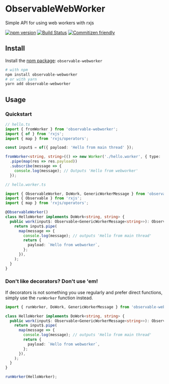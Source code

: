 # ObservableWebWorker

Simple API for using web workers with rxjs

[![npm version](https://badge.fury.io/js/observable-webworker.svg)](https://www.npmjs.com/package/observable-webworker)
[![Build Status](https://travis-ci.org/cloudnc/observable-webworker.svg?branch=master)](https://travis-ci.org/cloudnc/observable-webworker)
[![Commitizen friendly](https://img.shields.io/badge/commitizen-friendly-brightgreen.svg)](https://commitizen.github.io/cz-cli/)

## Install

Install the [npm package](https://www.npmjs.com/package/observable-webworker): `observable-webworker`

```sh
# with npm
npm install observable-webworker
# or with yarn
yarn add observable-webworker
```

## Usage

### Quickstart

```ts
// hello.ts
import { fromWorker } from 'observable-webworker';
import { of } from 'rxjs';
import { map } from 'rxjs/operators';

const input$ = of({ payload: 'Hello from main thread' });

fromWorker<string, string>(() => new Worker('./hello.worker', { type: 'module' }), input$)
  .pipe(map(res => res.payload))
  .subscribe(message => {
    console.log(message); // Outputs 'Hello from webworker'
  });
```

```ts
// hello.worker.ts

import { ObservableWorker, DoWork, GenericWorkerMessage } from 'observable-webworker';
import { Observable } from 'rxjs';
import { map } from 'rxjs/operators';

@ObservableWorker()
class HelloWorker implements DoWork<string, string> {
  public work(input$: Observable<GenericWorkerMessage<string>>): Observable<GenericWorkerMessage<string>> {
    return input$.pipe(
      map(message => {
        console.log(message); // outputs 'Hello from main thread'
        return {
          payload: `Hello from webworker`,
        };
      }),
    );
  }
}
```

### Don't like decorators? Don't use 'em!

If decorators is not something you use regularly and prefer direct functions, simply
use the `runWorker` function instead.

```ts
import { runWorker, DoWork, GenericWorkerMessage } from 'observable-webworker';

class HelloWorker implements DoWork<string, string> {
  public work(input$: Observable<GenericWorkerMessage<string>>): Observable<GenericWorkerMessage<string>> {
    return input$.pipe(
      map(message => {
        console.log(message); // outputs 'Hello from main thread'
        return {
          payload: `Hello from webworker`,
        };
      }),
    );
  }
}

runWorker(HelloWorker);
```
